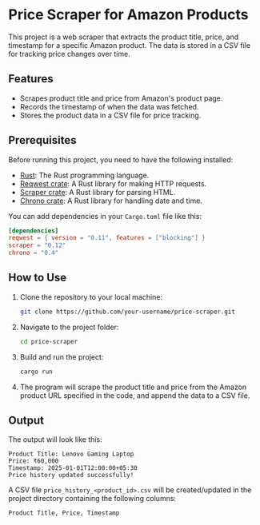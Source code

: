# Price Scraper for Amazon Products

This project is a web scraper that extracts the product title, price, and timestamp for a specific Amazon product. The data is stored in a CSV file for tracking price changes over time.

## Features

- Scrapes product title and price from Amazon's product page.
- Records the timestamp of when the data was fetched.
- Stores the product data in a CSV file for price tracking.

## Prerequisites

Before running this project, you need to have the following installed:

- [Rust](https://www.rust-lang.org/): The Rust programming language.
- [Reqwest crate](https://crates.io/crates/reqwest): A Rust library for making HTTP requests.
- [Scraper crate](https://crates.io/crates/scraper): A Rust library for parsing HTML.
- [Chrono crate](https://crates.io/crates/chrono): A Rust library for handling date and time.

You can add dependencies in your `Cargo.toml` file like this:

```toml
[dependencies]
reqwest = { version = "0.11", features = ["blocking"] }
scraper = "0.12"
chrono = "0.4"
```

## How to Use

1. Clone the repository to your local machine:

   ```bash
   git clone https://github.com/your-username/price-scraper.git
   ```

2. Navigate to the project folder:

   ```bash
   cd price-scraper
   ```

3. Build and run the project:

   ```bash
   cargo run
   ```

4. The program will scrape the product title and price from the Amazon product URL specified in the code, and append the data to a CSV file.

## Output

The output will look like this:

```
Product Title: Lenovo Gaming Laptop
Price: ₹60,000
Timestamp: 2025-01-01T12:00:00+05:30
Price history updated successfully!
```

A CSV file `price_history_<product_id>.csv` will be created/updated in the project directory containing the following columns:

```
Product Title, Price, Timestamp
```
